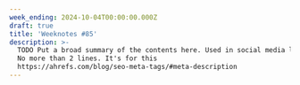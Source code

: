 ```yaml
---
week_ending: 2024-10-04T00:00:00.000Z
draft: true
title: 'Weeknotes #85'
description: >-
  TODO Put a broad summary of the contents here. Used in social media links etc.
  No more than 2 lines. It's for this
  https://ahrefs.com/blog/seo-meta-tags/#meta-description
---
```


